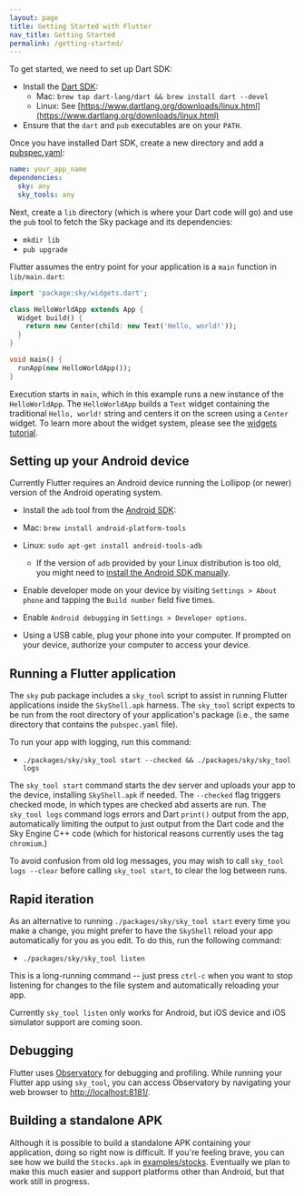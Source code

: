 ```yaml
---
layout: page
title: Getting Started with Flutter
nav_title: Getting Started
permalink: /getting-started/
---
```

To get started, we need to set up Dart SDK:

 - Install the [Dart SDK](https://www.dartlang.org/downloads/):
   - Mac: `brew tap dart-lang/dart && brew install dart --devel`
   - Linux: See [https://www.dartlang.org/downloads/linux.html](https://www.dartlang.org/downloads/linux.html)
 - Ensure that the `dart` and `pub` executables are on your `PATH`.

Once you have installed Dart SDK, create a new directory and add a
[pubspec.yaml](https://www.dartlang.org/tools/pub/pubspec.html):

```yaml
name: your_app_name
dependencies:
  sky: any
  sky_tools: any
```

Next, create a `lib` directory (which is where your Dart code will go) and use
the `pub` tool to fetch the Sky package and its dependencies:

 - `mkdir lib`
 - `pub upgrade`

Flutter assumes the entry point for your application is a `main` function in
`lib/main.dart`:

```dart
import 'package:sky/widgets.dart';

class HelloWorldApp extends App {
  Widget build() {
    return new Center(child: new Text('Hello, world!'));
  }
}

void main() {
  runApp(new HelloWorldApp());
}
```

Execution starts in `main`, which in this example runs a new instance of the
`HelloWorldApp`. The `HelloWorldApp` builds a `Text` widget containing the
traditional `Hello, world!` string and centers it on the screen using a `Center`
widget. To learn more about the widget system, please see the [widgets tutorial](/tutorial).

Setting up your Android device
-------------------------

Currently Flutter requires an Android device running the Lollipop (or newer) version
of the Android operating system.

 - Install the `adb` tool from the [Android SDK](https://developer.android.com/sdk/installing/index.html?pkg=tools):
  - Mac: `brew install android-platform-tools`
  - Linux: `sudo apt-get install android-tools-adb`
    - If the version of `adb` provided by your Linux distribution is too old,
      you might need to [install the Android SDK manually](https://developer.android.com/sdk/installing/index.html?pkg=tools]).

 - Enable developer mode on your device by visiting `Settings > About phone` and
   tapping the `Build number` field five times.

 - Enable `Android debugging` in `Settings > Developer options`.

 - Using a USB cable, plug your phone into your computer. If prompted on your
   device, authorize your computer to access your device.

Running a Flutter application
-------------------------

The `sky` pub package includes a `sky_tool` script to assist in running Flutter
applications inside the `SkyShell.apk` harness.  The `sky_tool` script expects
to be run from the root directory of your application's package (i.e., the same
directory that contains the `pubspec.yaml` file).

To run your app with logging, run this command:

 - `./packages/sky/sky_tool start --checked && ./packages/sky/sky_tool logs`

The `sky_tool start` command starts the dev server and uploads your app to the
device, installing `SkyShell.apk` if needed. The `--checked` flag triggers
checked mode, in which types are checked abd asserts are run. The
`sky_tool logs` command logs errors and Dart `print()` output
from the app, automatically limiting the output to just output from the Dart
code and the Sky Engine C++ code (which for historical reasons currently uses
the tag `chromium`.)

To avoid confusion from old log messages, you may wish to call
`sky_tool logs --clear` before calling `sky_tool start`, to clear the log
between runs.

Rapid iteration
---------------

As an alternative to running `./packages/sky/sky_tool start` every time you make
a change, you might prefer to have the `SkyShell` reload your app automatically
for you as you edit.  To do this, run the following command:

 - `./packages/sky/sky_tool listen`

This is a long-running command -- just press `ctrl-c` when you want to stop
listening for changes to the file system and automatically reloading your app.

Currently `sky_tool listen` only works for Android, but iOS device and iOS
simulator support are coming soon.

Debugging
---------

Flutter uses [Observatory](https://www.dartlang.org/tools/observatory/) for
debugging and profiling. While running your Flutter app using `sky_tool`, you can
access Observatory by navigating your web browser to [http://localhost:8181/](http://localhost:8181/).

Building a standalone APK
-------------------------

Although it is possible to build a standalone APK containing your application,
doing so right now is difficult. If you're feeling brave, you can see how we
build the `Stocks.apk` in
[examples/stocks](https://github.com/flutter/engine/tree/master/examples/stocks).
Eventually we plan to make this much easier and support platforms other than
Android, but that work still in progress.
